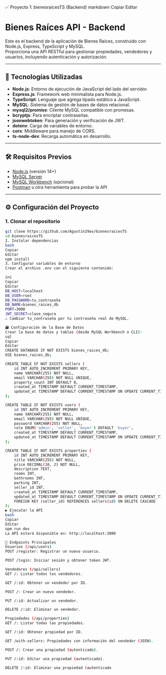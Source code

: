 ✅ Proyecto 1: bienesraicesTS (Backend)
markdown
Copiar
Editar
# Bienes Raíces API - Backend

Este es el backend de la aplicación de Bienes Raíces, construido con Node.js, Express, TypeScript y MySQL.  
Proporciona una API RESTful para gestionar propiedades, vendedores y usuarios, incluyendo autenticación y autorización.

---

## 🚀 Tecnologías Utilizadas

- **Node.js**: Entorno de ejecución de JavaScript del lado del servidor.
- **Express.js**: Framework web minimalista para Node.js.
- **TypeScript**: Lenguaje que agrega tipado estático a JavaScript.
- **MySQL**: Sistema de gestión de bases de datos relacional.
- **mysql2/promise**: Cliente MySQL compatible con promesas.
- **bcryptjs**: Para encriptar contraseñas.
- **jsonwebtoken**: Para generación y verificación de JWT.
- **dotenv**: Carga de variables de entorno.
- **cors**: Middleware para manejo de CORS.
- **ts-node-dev**: Recarga automática en desarrollo.

---

## 🛠️ Requisitos Previos

- [Node.js](https://nodejs.org) (versión 14+)
- [MySQL Server](https://dev.mysql.com/downloads/)
- [MySQL Workbench](https://www.mysql.com/products/workbench/) (opcional)
- [Postman](https://www.postman.com/) u otra herramienta para probar la API

---

## ⚙️ Configuración del Proyecto

### 1. Clonar el repositorio

```bash
git clone https://github.com/Agustin29av/bienesraicesTS
cd bienesraicesTS
2. Instalar dependencias
bash
Copiar
Editar
npm install
3. Configurar variables de entorno
Crear el archivo .env con el siguiente contenido:

ini
Copiar
Editar
DB_HOST=localhost
DB_USER=root
DB_PASSWORD=tu_contraseña
DB_NAME=bienes_raices_db
PORT=3000
JWT_SECRET=clave_segura
⚠️ Cambiar tu_contraseña por tu contraseña real de MySQL.

🗃️ Configuración de la Base de Datos
Crear la base de datos y tablas (desde MySQL Workbench o CLI):
sql
Copiar
Editar
CREATE DATABASE IF NOT EXISTS bienes_raices_db;
USE bienes_raices_db;

CREATE TABLE IF NOT EXISTS sellers (
    id INT AUTO_INCREMENT PRIMARY KEY,
    name VARCHAR(255) NOT NULL,
    email VARCHAR(255) NOT NULL UNIQUE,
    property_count INT DEFAULT 0,
    created_at TIMESTAMP DEFAULT CURRENT_TIMESTAMP,
    updated_at TIMESTAMP DEFAULT CURRENT_TIMESTAMP ON UPDATE CURRENT_TIMESTAMP
);

CREATE TABLE IF NOT EXISTS users (
    id INT AUTO_INCREMENT PRIMARY KEY,
    name VARCHAR(255) NOT NULL,
    email VARCHAR(255) NOT NULL UNIQUE,
    password VARCHAR(255) NOT NULL,
    role ENUM('admin', 'seller', 'buyer') DEFAULT 'buyer',
    created_at TIMESTAMP DEFAULT CURRENT_TIMESTAMP,
    updated_at TIMESTAMP DEFAULT CURRENT_TIMESTAMP ON UPDATE CURRENT_TIMESTAMP
);

CREATE TABLE IF NOT EXISTS properties (
    id INT AUTO_INCREMENT PRIMARY KEY,
    title VARCHAR(255) NOT NULL,
    price DECIMAL(10, 2) NOT NULL,
    description TEXT,
    rooms INT,
    bathrooms INT,
    parking INT,
    seller_id INT,
    created_at TIMESTAMP DEFAULT CURRENT_TIMESTAMP,
    updated_at TIMESTAMP DEFAULT CURRENT_TIMESTAMP ON UPDATE CURRENT_TIMESTAMP,
    FOREIGN KEY (seller_id) REFERENCES sellers(id) ON DELETE CASCADE
);
▶️ Ejecutar la API
bash
Copiar
Editar
npm run dev
La API estará disponible en: http://localhost:3000

🔑 Endpoints Principales
Usuarios (/api/users)
POST /register: Registrar un nuevo usuario.

POST /login: Iniciar sesión y obtener token JWT.

Vendedores (/api/sellers)
GET /: Listar todos los vendedores.

GET /:id: Obtener un vendedor por ID.

POST /: Crear un nuevo vendedor.

PUT /:id: Actualizar un vendedor.

DELETE /:id: Eliminar un vendedor.

Propiedades (/api/properties)
GET /: Listar todas las propiedades.

GET /:id: Obtener propiedad por ID.

GET /with-sellers: Propiedades con información del vendedor (JOIN).

POST /: Crear una propiedad (autenticado).

PUT /:id: Editar una propiedad (autenticado).

DELETE /:id: Eliminar una propiedad (autenticado